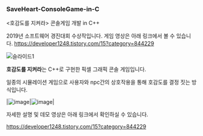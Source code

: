 ### SaveHeart-ConsoleGame-in-C
<호감도를 지켜라> 콘솔게임 개발 in C++

2019년 소프트웨어 경진대회 수상작입니다.
게임 영상은 아래 링크에서 볼 수 있습니다.
https://developer1248.tistory.com/15?category=844229

![슬라이드1](https://user-images.githubusercontent.com/55081331/201036020-c2c6833d-d295-4a93-b888-967a503f4cc2.PNG)

**호감도를 지켜라**는 C++로 구현한 픽셀 그래픽 콘솔 게임입니다.

일종의 시뮬레이션 게임으로 사용자와 npc간의 상호작용을 통해 호감도를 결정 짓는 방식입니다.

|![image](https://user-images.githubusercontent.com/55081331/201038044-fb1c515e-4dde-4664-a23d-000a528b6358.png)|![image](https://user-images.githubusercontent.com/55081331/201038454-9367cfaa-9622-4531-894d-32be7b9b1394.png)|


자세한 설명 및 데모 영상은 아래 링크에서 확인하실 수 있습니다.

https://developer1248.tistory.com/15?category=844229
